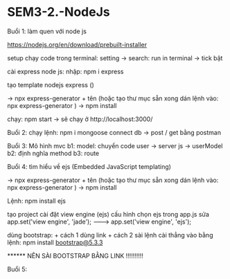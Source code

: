 # SEM3-2.-NodeJs

Buổi 1: làm quen với node js 

https://nodejs.org/en/download/prebuilt-installer

setup chạy code trong terminal: setting -> search: run in terminal -> tick bật 

cài express node js: nhập: npm i express

tạo template nodejs express ()

-> npx express-generator + tên (hoặc tạo thư mục sẵn xong dán lệnh vào: npx express-generator )
-> npm install

chạy: npm start -> sẽ chạy ở http://localhost:3000/


Buổi 2:
chạy lệnh: npm i mongoose
connect db -> post / get bằng postman

Buổi 3: Mô hình mvc
b1: model: chuyển code user -> server js -> userModel
b2: định nghĩa method
b3: route

Buổi 4: tìm hiểu về ejs (Embedded JavaScript templating)

-> npx express-generator + tên (hoặc tạo thư mục sẵn xong dán lệnh vào: npx express-generator )
-> npm install

Lệnh: npm install ejs

tạo project
cài đặt view engine (ejs)
cấu hình chọn ejs trong app.js sửa app.set('view engine', 'jade'); ---> app.set('view engine', 'ejs');

dùng bootstrap: + cách 1 dùng link
                + cách 2 sài lệnh cài thẳng vào bằng lệnh: npm install bootstrap@5.3.3

****** NÊN SÀI BOOTSTRAP BẰNG LINK !!!!!!!!!!

Buổi 5:
